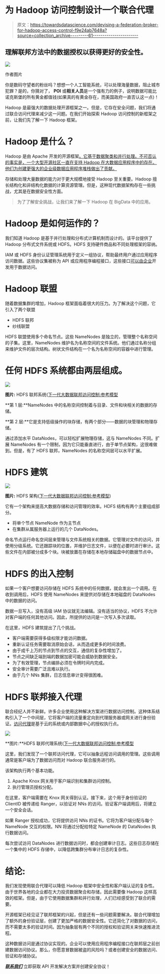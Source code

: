 # 为 Hadoop 访问控制设计一个联合代理

> 原文：<https://towardsdatascience.com/devising-a-federation-broker-for-hadoop-access-control-f9e24ab7648a?source=collection_archive---------61----------------------->

## 理解联邦方法中的数据授权以获得更好的安全性。

![](img/23835b48e7894ce85344ff6e5060604a.png)

作者图片

你是数码守望者的粉丝吗？想想一个人工智能系统，可以处理海量数据，阻止城市犯罪？是的，你猜对了， **POI** 或**相关人员**是一个强有力的例子，说明数据可能比诺克斯堡的所有黄金都值钱(如果真的有黄金存在，而美国政府一直否认这一点)！

Hadoop 是最强大的数据处理开源框架之一。但是，它存在安全问题，我们将通过联合访问代理来减少这一问题。在我们开始探索 Hadoop 访问控制的新框架之前，让我们先了解一下 Hadoop 框架。

# Hadoop 是什么？

Hadoop 是由 Apache 开发的开源框架[。它基于数据聚类和并行处理。不可否认的事实是，一个大型开源社区一直在支持 Hadoop 在大数据应用程序中的存在。他们为创建更强大的企业级数据应用程序堆栈做出了贡献。](https://hadoop.apache.org/)

存储和处理大量数据的能力对于更大规模地接受 Hadoop 至关重要。Hadoop 擅长结构化和非结构化数据的计算资源管理。但是，这种现代数据架构存在一些挑战，尤其是在数据安全性方面。

> 为了了解安全挑战，让我们来了解一下 Hadoop 在 BigData 中的应用。

# Hadoop 是如何运作的？

我们知道 Hadoop 是基于并行处理和分布式计算机制而设计的。该平台提供了 Hadoop 分布式文件系统或 HDFS。HDFS 支持硬件商品和不同处理框架的容纳。

IAM 或 HDFS 身份认证管理系统用于定义一组协议，帮助最终用户通过应用程序访问数据。这些协议集被称为 API 或应用程序编程接口，这些接口[可以由企业](https://www.kunshtech.com/blog/why-develop-api-for-your-business/)开发用于数据访问。

# Hadoop 联盟

随着数据集群的增加，Hadoop 框架面临着很大的压力。为了解决这个问题，它引入了两个联盟

*   HDFS 联邦
*   纱线联盟

HDFS 联盟使用多个命名节点。这些 NameNodes 是独立的，管理整个名称空间的子集。这里，NameNodes 维护名为名称空间的文件系统。他们通过名称分组来维护文件的层次结构。树状文件结构在一个名为名称空间的容器中进行管理。

# 任何 HDFS 系统都由两层组成。

![](img/0e3b7c007a4f443b991c508c8ccd6513.png)

**图片:** HDFS 联邦系统([下一代大数据联邦访问控制:参考模型](https://arxiv.org/pdf/1912.11588.pdf)

**第 1 层:**NameNodes 中的名称空间控制着与目录、文件和块相关的数据的存储。

**第 2 层:**它是支持低级操作的块存储，有两个部分——数据的块管理和物理存储。

通过添加水平 DataNodes，可以轻松扩展物理存储，这与 NameNodes 不同。扩展 NameNodes 有一个限制，因为它只能垂直进行，由于单节点架构，这很难做到。但是，有了 HDFS 联邦，NameNodes 的名称空间层可以水平扩展。

# HDFS 建筑

![](img/fb5b395b5f5a5c2d6809a326d423f35c.png)

**图片:** HDFS 架构([下一代大数据联邦访问控制:参考模型](https://arxiv.org/pdf/1912.11588.pdf))

它有一个架构来提高大数据存储和访问管理的效率。HDFS 结构有两个主要组成部分。

*   将单个节点 NameNode 作为主节点
*   在集群从属服务器上运行的几个 DataNodes。

命名节点运行命名空间层来管理与文件系统相关的数据。它管理对文件的访问，并使用分级系统。它还跟踪块的位置，并维护日志文件，以便在必要时进行审计。这些文件在内部被分成多个块。块被放置在存储在本地存储磁盘中的数据节点中。

# HDFS 的出入控制

如果一个客户想要访问存储在 HDFS 系统中的任何数据，就会发出一个调用。在收到调用后，HDFS 使用 NameNodes 来提供对存储在本地磁盘的 DataNodes 中的数据的访问。

数据一旦写入，没有高级 IAM 协议就无法编辑。没有适当的协议，HDFS 不允许对客户端的任何其他访问。因此，所提供的访问是一次写入多次读取。

在这里，HDFS 建筑提出了几个挑战。

*   客户端需要获得多级权限才能访问数据。
*   重新认证任务需要取消原始会话，从而造成更多的时间浪费。
*   由于成千上万的节点到节点的交互，通信的复杂性增加了。
*   节点之间缺乏端到端的数据加密可能会威胁到数据安全。
*   为了有效管理，节点编排必须在令牌时间内完成。
*   安全审计需要广泛且难以执行。
*   由于几个 NNs 集群，日志信息审计变得很困难。

# HDFS 联邦接入代理

联合经纪人并不新鲜。许多企业使用这种解决方案进行数据访问控制。这种体系结构引入了一个中间层，它将客户端的流量重定向到代理服务器或网关进行身份验证。[访问代理](https://arxiv.org/pdf/1912.11588.pdf)是基于云的系统或内部数据中心的授权执行点。

![](img/b982ff93b1c68b4034bac282c7b047fb.png)

**图片:**HDFS 联邦代理系统([下一代大数据联邦访问控制:参考模型](https://arxiv.org/pdf/1912.11588.pdf)

这里，我们发现了一个联邦访问代理，它可以抽象远程访问调用的管理。这些调用通常是客户端为了数据访问而对 Hadoop 联合服务进行的。

该架构执行两个基本功能。

1.  Apache Knox 网关用于客户端识别和集群访问控制。
2.  执行管理员授权分配。

在这里，客户端需要在 Knox 网关得到认证。接下来，这个用于身份验证的 ClientID 被传递给 Ranger，以验证对 NNs 的访问。验证客户端调用后，将建立一个安全会话。

如果 Ranger 授权成功，它将提供访问 NNs 的证书。它将为客户端分配与每个 NameNode 交互的权限。NN 将通过分配给特定 NameNode 的 DataNodes 执行数据访问。

每次尝试访问 DataNodes 进行数据访问时，都会创建审计日志。这些日志存储在一个集中的 HDFS 存储中，以降低跨集群分布审计日志的复杂性。

# 结论:

我们发现使用联合代理可以降低 Hadoop 框架中安全性和客户端认证的复杂性。由于世界各地的企业都在大力投资数据聚合和存储，因此需要像 Hadoop 这样高效的框架。但是，由于它使用数据集群和并行处理，人们已经感受到了联合的需要。

开源框架已经见证了联邦框架的兴起，但是还有一些问题需要解决。联合代理增加了额外的身份验证层，创建了更加严格的数据安全性。它还简化了对数据的访问，而不需要太多的验证时间。因为抽象层有两个不同的授权和验证网关来快速推进流程。

这种数据访问是通过协议实现的。企业可以使用应用程序编程接口在联邦层之前创建数据访问协议。那么，你愿意冒数据被盗的风险吗？或者创建安全的数据访问、验证和存储协议。

[***联系我们***](https://www.kunshtech.com/contactus/) 立即获取 API 开发解决方案并创建安全协议！